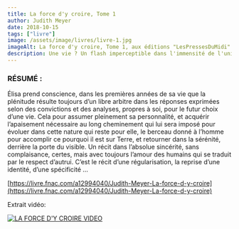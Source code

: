 ```yaml
---
title: La force d'y croire, Tome 1
author: Judith Meyer
date: 2018-10-15
tags: ["livre"]
image: /assets/image/livres/livre-1.jpg
imageAlt: La force d'y croire, Tome 1, aux éditions "LesPressesDuMidi"
description: Une vie ? Un flash imperceptible dans l'immensité de l'univers... Le mystère et le miracle n'existent pas. Ces termes employés sont des métaphores pour justifier la méconnaissance de tout ce qui fait parti des forces composantes de notre sphère céleste. Une destinée ne se prépare pas elle se vit en fonction de la providence qui laisse à l'humain son libre arbitre.
---
```


### RÉSUMÉ : 

Élisa prend conscience, dans les premières années de sa vie que la plénitude résulte toujours d’un libre arbitre dans les réponses exprimées selon des convictions et des analyses, propres à soi, pour le futur choix d’une vie. Cela pour assumer pleinement sa personnalité, et acquérir l’apaisement nécessaire au long cheminement qui lui sera imposé pour évoluer dans cette nature qui reste pour elle, le berceau donné à l’homme pour accomplir ce pourquoi il est sur Terre, et retourner dans la sérénité, derrière la porte du visible. Un récit dans l’absolue sincérité, sans complaisance, certes, mais avec toujours l’amour des humains qui se traduit par le respect d’autrui. C’est le récit d’une régularisation, la reprise d’une identité, d’une spécificité …

[https://livre.fnac.com/a12994040/Judith-Meyer-La-force-d-y-croire](https://livre.fnac.com/a12994040/Judith-Meyer-La-force-d-y-croire)

Extrait vidéo:

[![LA FORCE D'Y CROIRE VIDEO](https://img.youtube.com/vi/8pwbPrFCepY/0.jpg)](https://www.youtube.com/watch?v=8pwbPrFCepY)